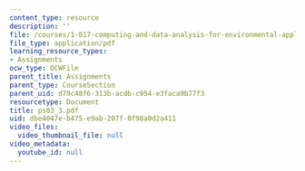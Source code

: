 ```yaml
---
content_type: resource
description: ''
file: /courses/1-017-computing-and-data-analysis-for-environmental-applications-fall-2003/dbe4047eb475e9ab207f0f98a0d2a411_ps03_3.pdf
file_type: application/pdf
learning_resource_types:
- Assignments
ocw_type: OCWFile
parent_title: Assignments
parent_type: CourseSection
parent_uid: d79c48f6-313b-acdb-c954-e3faca9b77f3
resourcetype: Document
title: ps03_3.pdf
uid: dbe4047e-b475-e9ab-207f-0f98a0d2a411
video_files:
  video_thumbnail_file: null
video_metadata:
  youtube_id: null
---
```

